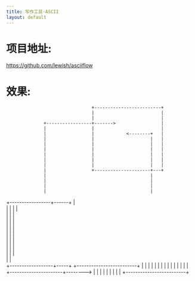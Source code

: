 ```yaml
---
title: 写作工具-ASCII
layout: default
---
```


# 项目地址:    
https://github.com/lewish/asciiflow   

# 效果:      

                                    +-------------------------+      
                                    |                         |      
                                    |                         |      
                  +-----------------+------->                 |      
                  |                 |                         |      
                  |                 |            <--------+   |      
                  |                 |                     |   |      
                  |                 |                     |   |      
                  |                 |                     |   |      
                  |                 |                     |   |      
                  |                 |                     |   |      
                  |                 |                     |   |      
                  |                 +---------------------+---+      
                  |                                       |          
                  |                                       |          
                  |                                       |          
                  |                                       |          
+-----------------+------+                                |          
|                 |      |                                |          
|                        |                                |          
|                        |                                |          
|                        |                                |          
|                        |                                |          
|                        |                                |          
|                        |                                |          
|                        |                                |          
|                        |                                           
+------------------+-----+                +-------------------------+
                   |                      |                         |
                   |                      |                         |
                   |                      |                         |
                   |                      |                         |
                   |                      |                         |
                   +----------------------+-------->                |
                                          |                         |
                                          |                         |
                                          |                         |
                                          |                         |
                                          +-------------------------+